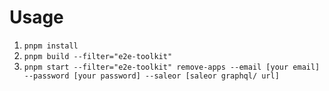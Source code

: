 # Usage

1. `pnpm install`
2. `pnpm build --filter="e2e-toolkit"`
3. `pnpm start --filter="e2e-toolkit" remove-apps --email [your email] --password [your password] --saleor [saleor graphql/ url]`
